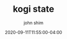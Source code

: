 ---
date: 2020-09-11T11:55:00-04:00
title: "kogi state"
ab: ""
seo_title: "List of all current and former kogi state senators"
description: List of all current and former kogi state senators
author: john shim
url: /nigeria/kogi/
weight: 1
---